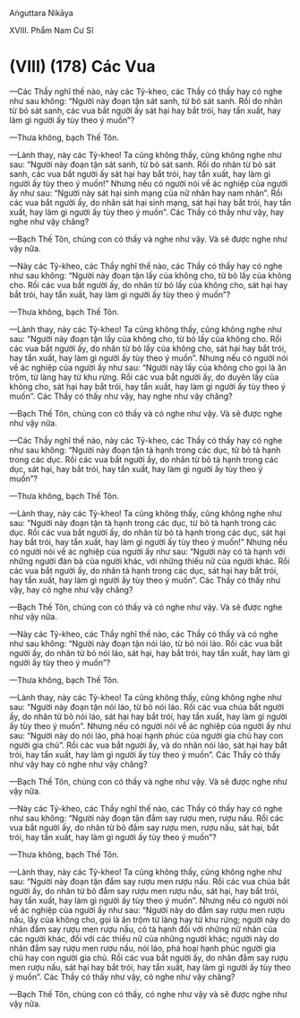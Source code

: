 Aṅguttara Nikāya

XVIII. Phẩm Nam Cư Sĩ

# (VIII) (178) Các Vua

—Các Thầy nghĩ thế nào, này các Tỷ-kheo, các Thầy có thấy hay có nghe như sau không: “Người này đoạn tận sát sanh, từ bỏ sát sanh. Rồi do nhân từ bỏ sát sanh, các vua bắt người ấy sát hại hay bắt trói, hay tẩn xuất, hay làm gì người ấy tùy theo ý muốn”?

—Thưa không, bạch Thế Tôn.

—Lành thay, này các Tỷ-kheo! Ta cũng không thấy, cũng không nghe như sau: “Người này đoạn tận sát sanh, từ bỏ sát sanh. Rồi do nhân từ bỏ sát sanh, các vua bắt người ấy sát hại hay bắt trói, hay tẩn xuất, hay làm gì người ấy tùy theo ý muốn!” Nhưng nếu có người nói về ác nghiệp của người ấy như sau: “Người này sát hại sinh mạng của nữ nhân hay nam nhân”. Rồi các vua bắt người ấy, do nhân sát hại sinh mạng, sát hại hay bắt trói, hay tẩn xuất, hay làm gì người ấy tùy theo ý muốn”. Các Thầy có thấy như vậy, hay nghe như vậy chăng?

—Bạch Thế Tôn, chúng con có thấy và nghe như vậy. Và sẽ được nghe như vậy nữa.

—Này các Tỷ-kheo, các Thầy nghĩ thế nào, các Thầy có thấy hay có nghe như sau không: “Người này đoạn tận lấy của không cho, từ bỏ lấy của không cho. Rồi các vua bắt người ấy, do nhân từ bỏ lấy của không cho, sát hại hay bắt trói, hay tẩn xuất, hay làm gì người ấy tùy theo ý muốn”?

—Thưa không, bạch Thế Tôn.

—Lành thay, này các Tỷ-kheo! Ta cũng không thấy, cũng không nghe như sau: “Người này đoạn tận lấy của không cho, từ bỏ lấy của không cho. Rồi các vua bắt người ấy, do nhân từ bỏ lấy của không cho, sát hại hay bắt trói, hay tẩn xuất, hay làm gì người ấy tùy theo ý muốn”. Nhưng nếu có người nói về ác nghiệp của người ấy như sau: “Người này lấy của không cho gọi là ăn trộm, từ làng hay từ khu rừng. Rồi các vua bắt người ấy, do duyên lấy của không cho, sát hại hay bắt trói, hay tẩn xuất, hay làm gì người ấy tùy theo ý muốn”. Các Thầy có thấy như vậy, hay nghe như vậy chăng?

—Bạch Thế Tôn, chúng con có thấy và có nghe như vậy. Và sẽ được nghe như vậy nữa.

—Các Thầy nghĩ thế nào, này các Tỷ-kheo, các Thầy có thấy hay có nghe như sau không: “Người này đoạn tận tà hạnh trong các dục, từ bỏ tà hạnh trong các dục. Rồi các vua bắt người ấy, do nhân từ bỏ tà hạnh trong các dục, sát hại, hay bắt trói, hay tẩn xuất, hay làm gì người ấy tùy theo ý muốn”?

—Thưa không, bạch Thế Tôn.

—Lành thay, này các Tỷ-kheo! Ta cũng không thấy, cũng không nghe như sau: “Người này đoạn tận tà hạnh trong các dục, từ bỏ tà hạnh trong các dục. Rồi các vua bắt người ấy, do nhân từ bỏ tà hạnh trong các dục, sát hại hay bắt trói, hay tẩn xuất, hay làm gì người ấy tùy theo ý muốn!” Nhưng nếu có người nói về ác nghiệp của người ấy như sau: “Người này có tà hạnh với những người đàn bà của người khác, với những thiếu nữ của người khác. Rồi các vua bắt người ấy, do nhân tà hạnh trong các dục, sát hại hay bắt trói, hay tẩn xuất, hay làm gì người ấy tùy theo ý muốn”. Các Thầy có thấy như vậy, hay có nghe như vậy chăng?

—Bạch Thế Tôn, chúng con có thấy và có nghe như vậy. Và sẽ được nghe như vậy nữa.

—Này các Tỷ-kheo, các Thầy nghĩ thế nào, các Thầy có thấy và có nghe như sau không: “Người này đoạn tận nói láo, từ bỏ nói láo. Rồi các vua bắt người ấy, do nhân từ bỏ nói láo, sát hại, hay bắt trói, hay tẩn xuất, hay làm gì người ấy tùy theo ý muốn”?

—Thưa không, bạch Thế Tôn.

—Lành thay, này các Tỷ-kheo! Ta cũng không thấy, cũng không nghe như sau: “Người này đoạn tận nói láo, từ bỏ nói láo. Rồi các vua chúa bắt người ấy, do nhân từ bỏ nói láo, sát hại hay bắt trói, hay tẩn xuất, hay làm gì người ấy tùy theo ý muốn”. Nhưng nếu có người nói về ác nghiệp của người ấy như sau: “Người này do nói láo, phá hoại hạnh phúc của người gia chủ hay con người gia chủ”. Rồi các vua bắt người ấy, và do nhân nói láo, sát hại hay bắt trói, hay tẩn xuất, hay làm gì người ấy tùy theo ý muốn”. Các Thầy có thấy như vậy hay có nghe như vậy chăng?

—Bạch Thế Tôn, chúng con có thấy và nghe như vậy. Và sẽ được nghe như vậy nữa.

—Này các Tỷ-kheo, các Thầy nghĩ thế nào, các Thầy có thấy hay có nghe như sau không: “Người này đoạn tận đắm say rượu men, rượu nấu. Rồi các vua bắt người ấy, do nhân từ bỏ đắm say rượu men, rượu nấu, sát hại, bắt trói, hay tẩn xuất, hay làm gì người ấy tùy theo ý muốn”?

—Thưa không, bạch Thế Tôn.

—Lành thay, này các Tỷ-kheo! Ta cũng không thấy, cũng không nghe như sau: “Người này đoạn tận đắm say rượu men rượu nấu. Rồi các vua chúa bắt người ấy, do nhân từ bỏ đắm say rượu men rượu nấu, sát hại, hay bắt trói, hay tẩn xuất, hay làm gì người ấy tùy theo ý muốn”. Nhưng nếu có người nói về ác nghiệp của người ấy như sau: “Người này do đắm say rượu men rượu nấu, lấy của không cho, gọi là ăn trộm từ làng hay từ khu rừng; người này do nhân đắm say rượu men rượu nấu, có tà hạnh đối với những nữ nhân của các người khác, đối với các thiếu nữ của những người khác; người này do nhân đắm say rượu men rượu nấu, nói láo, phá hoại hạnh phúc người gia chủ hay con người gia chủ. Rồi các vua bắt người ấy, do nhân đắm say rượu men rượu nấu, sát hại hay bắt trói, hay tẩn xuất, hay làm gì người ấy tùy theo ý muốn”. Các Thầy có thấy như vậy, có nghe như vậy chăng?

—Bạch Thế Tôn, chúng con có thấy, có nghe như vậy và sẽ được nghe như vậy nữa.

